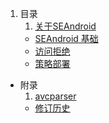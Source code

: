1. 目录
    1. [关于SEAndroid](contents/01_ABOUT/README.md)
    * [SEAndroid 基础](contents/02_BASIC/README.md)
    * [访问拒绝](contents/03_AVC/README.md)
    * [策略部署](contents/04_LOAD/README.md)
+ 附录
    1. [avcparser](contents/11_SCRIPT/README.md)
    * [修订历史](Changes.md)

